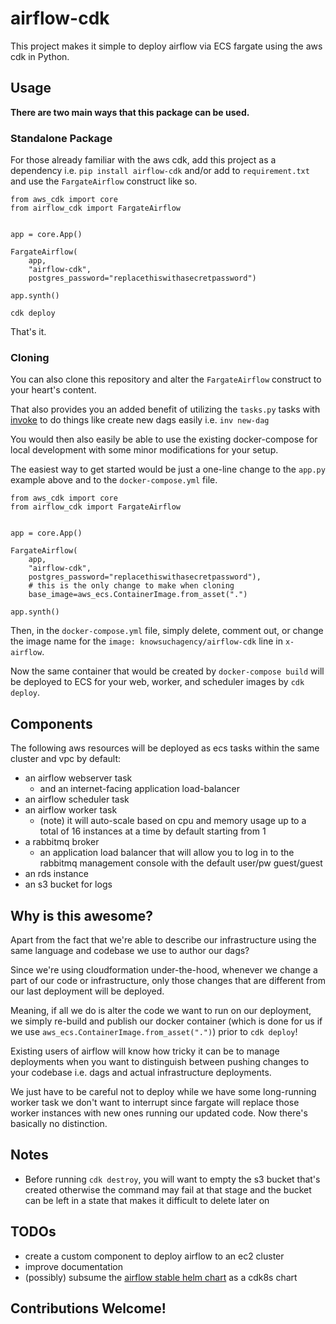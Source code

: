 # airflow-cdk

This project makes it simple to deploy airflow via ECS fargate using the aws cdk in Python.

## Usage

**There are two main ways that this package can be used.**

### Standalone Package

For those already familiar with the aws cdk, add this project
as a dependency i.e. `pip install airflow-cdk`  and/or add to `requirement.txt` and use the `FargateAirflow`
construct like so.

```python3
from aws_cdk import core
from airflow_cdk import FargateAirflow


app = core.App()

FargateAirflow(
    app,
    "airflow-cdk",
    postgres_password="replacethiswithasecretpassword")

app.synth()
```

`cdk deploy`

That's it.

### Cloning

You can also clone this repository and alter the `FargateAirflow` construct
to your heart's content.

That also provides you an added benefit of utilizing the `tasks.py` tasks
with [invoke](http://www.pyinvoke.org) to do things like create new dags easily
i.e. `inv new-dag`

You would then also easily be able to use the existing docker-compose for local development
with some minor modifications for your setup.

The easiest way to get started would be just a one-line change to the `app.py` example above
and to the `docker-compose.yml` file.

```python3
from aws_cdk import core
from airflow_cdk import FargateAirflow


app = core.App()

FargateAirflow(
    app,
    "airflow-cdk",
    postgres_password="replacethiswithasecretpassword"),
    # this is the only change to make when cloning
    base_image=aws_ecs.ContainerImage.from_asset(".")

app.synth()
```

Then, in the `docker-compose.yml` file, simply delete, comment out, or change the image name
for the `image: knowsuchagency/airflow-cdk` line in `x-airflow`.

Now the same container that would be created by `docker-compose build` will be deployed to ECS for your web, worker, and 
scheduler images by `cdk deploy`.


## Components

The following aws resources will be deployed as ecs tasks within the same cluster and vpc by default:

* an airflow webserver task
  * and an internet-facing application load-balancer
* an airflow scheduler task
* an airflow worker task
  * (note) it will auto-scale based on cpu and memory usage up to a total of 16 instances at a time by default starting from 1
* a rabbitmq broker
  * an application load balancer that will allow you to log in to
    the rabbitmq management console with the default user/pw guest/guest
* an rds instance
* an s3 bucket for logs

## Why is this awesome?

Apart from the fact that we're able to describe our infrastructure using the same language and codebase we use to author 
our dags?

Since we're using cloudformation under-the-hood, whenever we change a part of our code or infrastructure, only those
changes that are different from our last deployment will be deployed.

Meaning, if all we do is alter the code we want to run on our deployment, we simply re-build and publish our docker
container (which is done for us if we use `aws_ecs.ContainerImage.from_asset(".")`) prior to `cdk deploy`!

Existing users of airflow will know how tricky it can be to manage deployments when you want to distinguish between
pushing changes to your codebase i.e. dags and actual infrastructure deployments.

We just have to be careful not to deploy while we have some long-running worker task we don't want to interrupt since 
fargate will replace those worker instances with new ones running our updated code. 
Now there's basically no distinction.

## Notes

* Before running `cdk destroy`, you will want to empty the s3 bucket that's created otherwise the command may fail at
  that stage and the bucket can be left in a state that makes it difficult to delete later on

## TODOs

* create a custom component to deploy airflow to an ec2 cluster
* improve documentation
* (possibly) subsume the [airflow stable helm chart](https://hub.helm.sh/charts/stable/airflow) as a cdk8s chart

## Contributions Welcome!